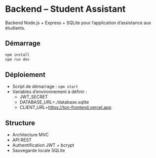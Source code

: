 # Backend – Student Assistant

Backend Node.js + Express + SQLite pour l’application d’assistance aux étudiants.

## Démarrage

```bash
npm install
npm run dev
```

## Déploiement

- Script de démarrage : `npm start`
- Variables d’environnement à définir :
  - JWT_SECRET
  - DATABASE_URL=./database.sqlite
  - CLIENT_URL=https://ton-frontend.vercel.app

## Structure

- Architecture MVC
- API REST
- Authentification JWT + bcrypt
- Sauvegarde locale SQLite
